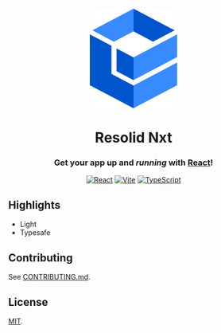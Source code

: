 <div align="center">
<br>
<img alt="Resolid Nxt" src=".github/assets/resolid-logo.svg" height="200" />

# Resolid Nxt

### Get your app up and _running_ with [React](https://react.dev)!

[![React](https://img.shields.io/badge/React-20232A?style=flat&logo=react&logoColor=white)](https://react.dev)
[![Vite](https://img.shields.io/badge/Vite-B73BFE?style=flat&logo=vite&logoColor=FFD62E)](https://vitejs.dev)
[![TypeScript](https://img.shields.io/badge/TypeScript-007ACC?style=flat&logo=typescript&logoColor=white)](https://www.typescriptlang.org)

</div>

## Highlights

- Light
- Typesafe

## Contributing

See [CONTRIBUTING.md](./CONTRIBUTING.md).

## License

[MIT](./LICENSE).

##
